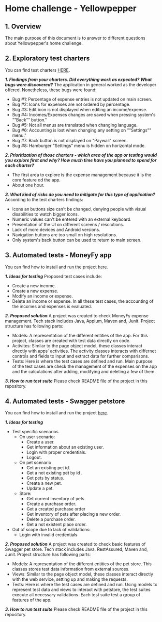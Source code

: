 # Home challenge - Yellowpepper

## 1. Overview
The main purpose of this document is to answer to different questions about Yellowpepper's home challenge.
## 2. Exploratory test charters
You can find test charters [HERE](https://github.com/dasequerap/YellowPepperDSPTests/blob/master/Test%20charters.md).

 ***1. Findings from your charters. Did everything work as expected? What bugs were
discovered?***
The application in general worked as the developer offered. Nonetheless, these bugs were found:
* Bug #1: Percentage of expense entries is not updated on main screen.
* Bug #2: Icons for expenses are not ordered by percentage.
* Bug #3: Edit icon is not displayed when editing an income/expense.
* Bug #4: Incomes/Expenses changes are saved when pressing system's ""Back"" button."
* Bug #5: Not all menus are translated when changing language.
* Bug #6: Accounting is lost when changing any setting on ""Settings"" menu."
* Bug #7: Back button is not displayed on "Paywall" screen.
* Bug #8: Hamburger "Settings" menu is  hidden on horizontal mode.

 ***2. Prioritization of those charters - which area of the app or testing would you
explore first and why? How much time have you planned to spend for each
charter?***

* The first area to explore is the expense management because it is the core feature od the app.
* About one hour.

 ***3. What kind of risks do you need to mitigate for this type of application?***
According to the test charters findings:

* Icons an buttons size can't be changed, denying people with visual disabilities to watch bigger icons.
* Numeric values can't be entered with an external keyboard.
* Presentation of the UI on different screens / resolutions.
* Lack of more devices and Android versions.
* Navigation buttons are too small on high resolutions.
* Only system's back button can be used to return to main screen.

## 3. Automated tests - MoneyFy app
You can find how to install and run the project [here](https://github.com/dasequerap/YellowPepperDSPTests/blob/master/yellowpepper.mobile).

 ***1. Ideas for testing***
 Proposed test cases include:
 - Create a new income.
 - Create a new expense.
 - Modify an income or expense.
 - Delete an income or expense.
In all these test cases, the accounting of the incomes and expenses is evaluated.
	 
 ***2. Proposed solution***
A project was created to check MoneyFy expense management. Tech stack includes Java, Appium, Maven and, Junit. Project structure has following parts:
 * Models: A representation of the different entities of the app. For this project, classes are created with test data directly on code.
 * Activites: Similar to the page object model, these classes interact directly with apps' activities. The activity classes interacts with differnet controls and fields to input and extract data for further comparisons.
 * Tests: Here is where the test cases are defined and run. Main purpose of the test cases are check the management of the expenses on the app and the calculations after adding, modifying and deleting a few of them.

 ***3. How to run test suite***
Please check README file of the project in this repository.
## 4. Automated tests - Swagger petstore
You can find how to install and run the project [here](https://github.com/dasequerap/YellowPepperDSPTests/blob/master/yellowpepper.api).

 ***1. Ideas for testing***
 * Test specific scenarios.
	* On user scenario:
		- Create a user.
		- Get information about an existing user.
		- Login with proper credentials.
		 - Logout.
	* On pet scenario
		- Get an existing pet id. 
		- Get a not existing pet by id .
		- Get pets by status.
		- Create a new pet. 
		- Update a pet.
	* Store:
		 - Get current inventory of pets.
		 - Create a purchase order.
		 - Get a created purchase order
		 - Get inventory of pets after placing a new order.
		 - Delete a purchase order.
		 - Get a not existent place order.
 * Out of scope due to lack of validations:
	 - Login with invalid credentials
	 
 ***2. Proposed solution***
A project was created to check basic features of Swagger pet store. Tech stack includes Java, RestAssured, Maven and, Junit. Project structure has following parts:
 * Models: A representation of the different entities of the pet store. This classes stores test data information from external sources.
 * Views: Similar to the page object model, these classes interact directly with the web service, setting up and making the requests.
 * Tests: Here is where the test cases are defined and run. Using models to represent test data and views to interact with petstore, the test suites execute all necessary validations.
 Each test suite test a group of features of the app.
 
 ***3. How to run test suite***
Please check README file of the project in this repository.
